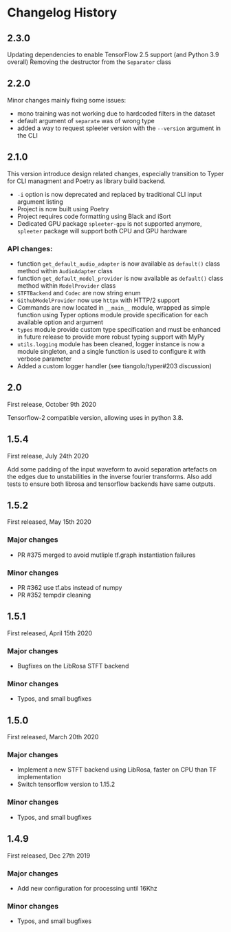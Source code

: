 # Changelog History

## 2.3.0

Updating dependencies to enable TensorFlow 2.5 support (and Python 3.9 overall)
Removing the destructor from the `Separator` class

## 2.2.0

Minor changes mainly fixing some issues:
* mono training was not working due to hardcoded filters in the dataset
* default argument of `separate` was of wrong type
* added a way to request spleeter version with the `--version` argument in the CLI

## 2.1.0

This version introduce design related changes, especially transition to Typer for CLI managment and Poetry as
library build backend.

* `-i` option is now deprecated and replaced by traditional CLI input argument listing
* Project is now built using Poetry
* Project requires code formatting using Black and iSort
* Dedicated GPU package `spleeter-gpu` is not supported anymore, `spleeter` package will support both CPU and GPU hardware

### API changes:

* function `get_default_audio_adapter` is now available as `default()` class method within `AudioAdapter` class
* function `get_default_model_provider` is now available as `default()` class method within `ModelProvider` class
* `STFTBackend` and `Codec` are now string enum
* `GithubModelProvider` now use `httpx` with HTTP/2 support
* Commands are now located in `__main__` module, wrapped as simple function using Typer options module provide specification for each available option and argument
* `types` module provide custom type specification and must be enhanced in future release to provide more robust typing support with MyPy
* `utils.logging` module has been cleaned, logger instance is now a module singleton, and a single function is used to configure it with verbose parameter
* Added a custom logger handler (see tiangolo/typer#203 discussion)


## 2.0

First release, October 9th 2020

Tensorflow-2 compatible version, allowing uses in python 3.8.

## 1.5.4

First release, July 24th 2020

Add some padding of the input waveform to avoid separation artefacts on the edges due to unstabilities in the inverse fourier transforms.
Also add tests to ensure both librosa and tensorflow backends have same outputs.

## 1.5.2

First released, May 15th 2020

### Major changes

* PR #375 merged to avoid mutliple tf.graph instantiation failures

### Minor changes

* PR #362 use tf.abs instead of numpy
* PR #352 tempdir cleaning


## 1.5.1

First released, April 15th 2020

### Major changes

* Bugfixes on the LibRosa STFT backend

### Minor changes

* Typos, and small bugfixes

## 1.5.0

First released, March 20th 2020

### Major changes

* Implement a new STFT backend using LibRosa, faster on CPU than TF implementation
* Switch tensorflow version to 1.15.2

### Minor changes

* Typos, and small bugfixes

## 1.4.9

First released, Dec 27th 2019

### Major changes

* Add new configuration for processing until 16Khz

### Minor changes

* Typos, and small bugfixes
